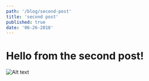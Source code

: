 ```yaml
---
path: '/blog/second-post'
title: 'second post'
published: true
date: '06-26-2018'
---
```


# Hello from the second post!

![Alt text](https://www.nps.gov/brca/planyourvisit/images/Dawn_Insp_PT_20141016_028_b.jpg?maxwidth=1200&maxheight=1200&autorotate=false "unsplash")